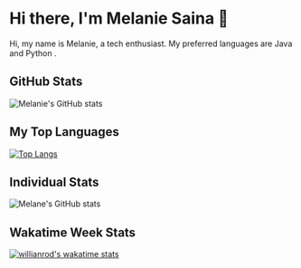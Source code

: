 # Hi there, I'm Melanie Saina 👋
Hi, my name is Melanie, a tech enthusiast. My preferred languages are Java and Python .
## GitHub Stats

<!-- GitHub Stats Chart - You can use an external service like shields.io or a GitHub Action to generate dynamic content -->

![Melanie's GitHub stats](https://github-readme-stats.vercel.app/api?username=MelSaina&count_private=true)


## My Top Languages

<!-- Top Languages Chart - Generated using a GitHub Action or shields.io -->

[![Top Langs](https://github-readme-stats.vercel.app/api/top-langs/?username=MelSaina)](https://github.com/anuraghazra/github-readme-stats)

## Individual Stats

![Melane's GitHub stats](https://github-readme-stats.vercel.app/api?username=MelSaina&hide=contribs,prs)

## Wakatime Week Stats

[![willianrod's wakatime stats](https://github-readme-stats.vercel.app/api/wakatime?username=MelSaina)](https://github.com/anuraghazra/github-readme-stats)
